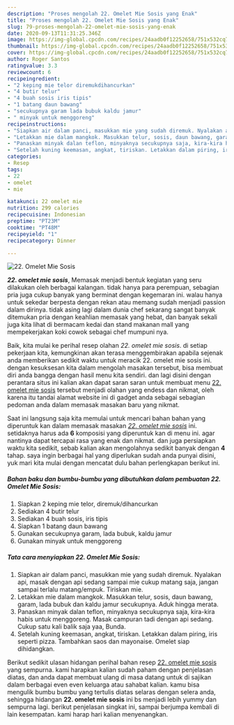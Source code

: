 ```yaml
---
description: "Proses mengolah 22. Omelet Mie Sosis yang Enak"
title: "Proses mengolah 22. Omelet Mie Sosis yang Enak"
slug: 79-proses-mengolah-22-omelet-mie-sosis-yang-enak
date: 2020-09-13T11:31:25.346Z
image: https://img-global.cpcdn.com/recipes/24aadb0f12252658/751x532cq70/22-omelet-mie-sosis-foto-resep-utama.jpg
thumbnail: https://img-global.cpcdn.com/recipes/24aadb0f12252658/751x532cq70/22-omelet-mie-sosis-foto-resep-utama.jpg
cover: https://img-global.cpcdn.com/recipes/24aadb0f12252658/751x532cq70/22-omelet-mie-sosis-foto-resep-utama.jpg
author: Roger Santos
ratingvalue: 3.3
reviewcount: 6
recipeingredient:
- "2 keping mie telor diremukdihancurkan"
- "4 butir telur"
- "4 buah sosis iris tipis"
- "1 batang daun bawang"
- "secukupnya garam lada bubuk kaldu jamur"
- " minyak untuk menggoreng"
recipeinstructions:
- "Siapkan air dalam panci, masukkan mie yang sudah diremuk. Nyalakan api, masak dengan api sedang sampai mie cukup matang saja, jangan sampai terlalu matang/empuk. Tiriskan mie."
- "Letakkan mie dalam mangkok. Masukkan telur, sosis, daun bawang, garam, lada bubuk dan kaldu jamur secukupnya. Aduk hingga merata."
- "Panaskan minyak dalan teflon, minyaknya secukupnya saja, kira-kira habis untuk menggoreng. Masak campuran tadi dengan api sedang. Cukup satu kali balik saja yaa, Bunda."
- "Setelah kuning keemasan, angkat, tiriskan. Letakkan dalam piring, iris seperti pizza. Tambahkan saos dan mayonaise. Omelet siap dihidangkan."
categories:
- Resep
tags:
- 22
- omelet
- mie

katakunci: 22 omelet mie 
nutrition: 299 calories
recipecuisine: Indonesian
preptime: "PT23M"
cooktime: "PT48M"
recipeyield: "1"
recipecategory: Dinner

---
```



![22. Omelet Mie Sosis](https://img-global.cpcdn.com/recipes/24aadb0f12252658/751x532cq70/22-omelet-mie-sosis-foto-resep-utama.jpg)

<b><i>22. omelet mie sosis</i></b>, Memasak menjadi bentuk kegiatan yang seru dilakukan oleh berbagai kalangan. tidak hanya para perempuan, sebagian pria juga cukup banyak yang berminat dengan kegemaran ini. walau hanya untuk sekedar berpesta dengan rekan atau memang sudah menjadi passion dalam dirinya. tidak asing lagi dalam dunia chef sekarang sangat banyak ditemukan pria dengan keahlian memasak yang hebat, dan banyak sekali juga kita lihat di bermacam kedai dan stand makanan mall yang mempekerjakan koki cowok sebagai chef mumpuni nya.

Baik, kita mulai ke perihal resep olahan <i>22. omelet mie sosis</i>. di setiap pekerjaan kita, kemungkinan akan terasa menggembirakan apabila sejenak anda memberikan sedikit waktu untuk meracik 22. omelet mie sosis ini. dengan kesuksesan kita dalam mengolah masakan tersebut, bisa membuat diri anda bangga dengan hasil menu kita sendiri. dan lagi disini dengan perantara situs ini kalian akan dapat saran saran untuk membuat menu <u>22. omelet mie sosis</u> tersebut menjadi olahan yang endess dan nikmat, oleh karena itu tandai alamat website ini di gadget anda sebagai sebagian pedoman anda dalam memasak masakan baru yang nikmat.




Saat ini langsung saja kita memulai untuk mencari bahan bahan yang diperuntuk kan dalam memasak masakan <u><i>22. omelet mie sosis</i></u> ini. setidaknya harus ada <b>6</b> komposisi yang diperuntuk kan di menu ini. agar nantinya dapat tercapai rasa yang enak dan nikmat. dan juga persiapkan waktu kita sedikit, sebab kalian akan mengolahnya sedikit banyak dengan <b>4</b> tahap. saya ingin berbagai hal yang diperlukan sudah anda punyai disini, yuk mari kita mulai dengan mencatat dulu bahan perlengkapan berikut ini.

<!--inarticleads1-->

##### Bahan baku dan bumbu-bumbu yang dibutuhkan dalam pembuatan 22. Omelet Mie Sosis:

1. Siapkan 2 keping mie telor, diremuk/dihancurkan
1. Sediakan 4 butir telur
1. Sediakan 4 buah sosis, iris tipis
1. Siapkan 1 batang daun bawang
1. Gunakan secukupnya garam, lada bubuk, kaldu jamur
1. Gunakan  minyak untuk menggoreng




<!--inarticleads2-->

##### Tata cara menyiapkan 22. Omelet Mie Sosis:

1. Siapkan air dalam panci, masukkan mie yang sudah diremuk. Nyalakan api, masak dengan api sedang sampai mie cukup matang saja, jangan sampai terlalu matang/empuk. Tiriskan mie.
1. Letakkan mie dalam mangkok. Masukkan telur, sosis, daun bawang, garam, lada bubuk dan kaldu jamur secukupnya. Aduk hingga merata.
1. Panaskan minyak dalan teflon, minyaknya secukupnya saja, kira-kira habis untuk menggoreng. Masak campuran tadi dengan api sedang. Cukup satu kali balik saja yaa, Bunda.
1. Setelah kuning keemasan, angkat, tiriskan. Letakkan dalam piring, iris seperti pizza. Tambahkan saos dan mayonaise. Omelet siap dihidangkan.




Berikut sedikit ulasan hidangan perihal bahan resep <u>22. omelet mie sosis</u> yang sempurna. kami harapkan kalian sudah paham dengan penjelasan diatas, dan anda dapat membuat ulang di masa datang untuk di sajikan dalam berbagai even even keluarga atau sahabat kalian. kamu bisa mengulik bumbu bumbu yang tertulis diatas selaras dengan selera anda, sehingga hidangan <b>22. omelet mie sosis</b> ini bs menjadi lebih yummy dan sempurna lagi. berikut penjelasan singkat ini, sampai berjumpa kembali di lain kesempatan. kami harap hari kalian menyenangkan.
